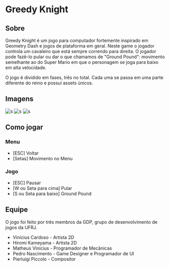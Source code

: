 # Greedy Knight

## Sobre
Greedy Knight é um jogo para computador fortemente inspirado em Geometry Dash e jogos de plataforma em geral. Neste game o jogador controla um cavaleiro que está sempre correndo para direita. O jogador pode fazê-lo pular ou dar o que chamamos de "Ground Pound": movimento semelhante ao do Super Mario em que o personagem se joga para baixo em alta velocidade.

O jogo é dividido em fases, três no total. Cada uma se passa em uma parte diferente do reino e possui assets únicos.

## Imagens
![s](https://i.imgur.com/RQmwQIv.png)
![s](https://i.imgur.com/XxfPBab.png)
![s](https://i.imgur.com/yRwWE0m.png)

## Como jogar
### Menu

* [ESC] Voltar
* [Setas] Movimento no Menu

### Jogo

* [ESC] Pausar
* [W ou Seta para cima] Pular
* [S ou Seta para baixo] Ground Pound

## Equipe
O jogo foi feito por três membros da GDP, grupo de desenvolvimento de jogos da UFRJ.

* Vinicius Cardoso - Artista 2D
* Hiromi Kameyama - Artista 2D
* Matheus Vinicius - Programador de Mecânicas
* Pedro Nascimento - Game Designer e Programador de UI
* Pierluigi Piccolo - Compositor


